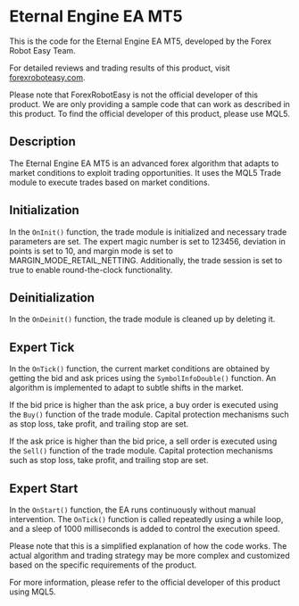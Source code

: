 # Eternal Engine EA MT5

This is the code for the Eternal Engine EA MT5, developed by the Forex Robot Easy Team. 

For detailed reviews and trading results of this product, visit [forexroboteasy.com](https://forexroboteasy.com/forex-robot-review/eternal-engine-ea-mt5-review-advanced-forex-algorithm/).

Please note that ForexRobotEasy is not the official developer of this product. We are only providing a sample code that can work as described in this product. To find the official developer of this product, please use MQL5.

## Description

The Eternal Engine EA MT5 is an advanced forex algorithm that adapts to market conditions to exploit trading opportunities. It uses the MQL5 Trade module to execute trades based on market conditions.

## Initialization

In the `OnInit()` function, the trade module is initialized and necessary trade parameters are set. The expert magic number is set to 123456, deviation in points is set to 10, and margin mode is set to MARGIN_MODE_RETAIL_NETTING. Additionally, the trade session is set to true to enable round-the-clock functionality.

## Deinitialization

In the `OnDeinit()` function, the trade module is cleaned up by deleting it.

## Expert Tick

In the `OnTick()` function, the current market conditions are obtained by getting the bid and ask prices using the `SymbolInfoDouble()` function. An algorithm is implemented to adapt to subtle shifts in the market.

If the bid price is higher than the ask price, a buy order is executed using the `Buy()` function of the trade module. Capital protection mechanisms such as stop loss, take profit, and trailing stop are set.

If the ask price is higher than the bid price, a sell order is executed using the `Sell()` function of the trade module. Capital protection mechanisms such as stop loss, take profit, and trailing stop are set.

## Expert Start

In the `OnStart()` function, the EA runs continuously without manual intervention. The `OnTick()` function is called repeatedly using a while loop, and a sleep of 1000 milliseconds is added to control the execution speed.

Please note that this is a simplified explanation of how the code works. The actual algorithm and trading strategy may be more complex and customized based on the specific requirements of the product.

For more information, please refer to the official developer of this product using MQL5.
